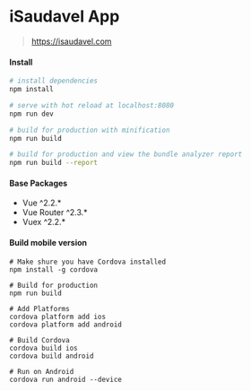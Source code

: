 

# iSaudavel App

> https://isaudavel.com

#### Install

``` bash
# install dependencies
npm install

# serve with hot reload at localhost:8080
npm run dev

# build for production with minification
npm run build

# build for production and view the bundle analyzer report
npm run build --report
```
#### Base Packages
- Vue ^2.2.*
- Vue Router ^2.3.*
- Vuex ^2.2.*

#### Build mobile version

```
# Make shure you have Cordova installed
npm install -g cordova

# Build for production
npm run build

# Add Platforms
cordova platform add ios
cordova platform add android

# Build Cordova
cordova build ios
cordova build android

# Run on Android
cordova run android --device
```
